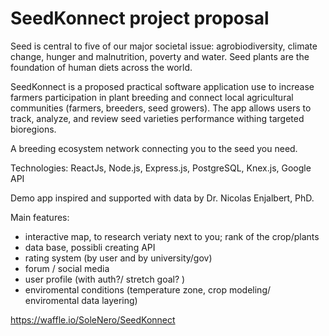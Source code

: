 # SeedKonnect project proposal

Seed is central to five of our major societal issue:  agrobiodiversity, climate change, hunger and malnutrition, poverty and water. Seed plants are the foundation of human diets across the world.

SeedKonnect is a proposed practical software application use to increase farmers participation in plant breeding and connect local agricultural communities (farmers, breeders, seed growers). The app allows users to track, analyze, and review seed varieties performance withing targeted bioregions.

A breeding ecosystem network connecting you to the seed you need.

Technologies: ReactJs, Node.js, Express.js, PostgreSQL, Knex.js, Google API

Demo app inspired and supported with data by Dr. Nicolas Enjalbert, PhD.

Main features:

- interactive map, to research veriaty next to you; rank of the crop/plants
- data base, possibli creating API 
- rating system (by user and by university/gov)
- forum / social media
- user profile (with auth?/ stretch goal? )
- enviromental conditions (temperature zone, crop modeling/ enviromental data layering)

https://waffle.io/SoleNero/SeedKonnect





